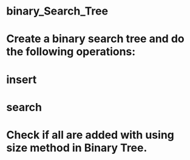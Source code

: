 # binary_Search_Tree
# Create a binary search tree and do the following operations:
# insert
# search
# Check if all are added with using size method in Binary Tree.
